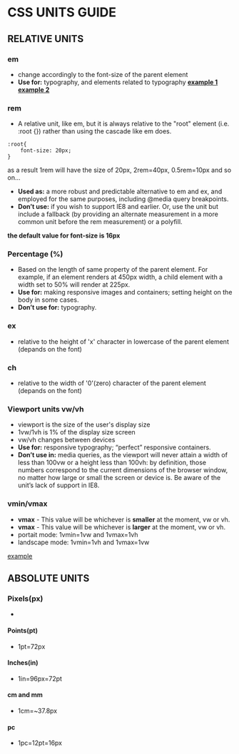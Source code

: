 # **CSS UNITS GUIDE**

## **RELATIVE UNITS**

### **em**

* change accordingly to the font-size of the parent element
* **Use for:** typography, and elements related to typography
**[example 1](https://codepen.io/dixita0607/pen/QQNomG)**
**[example 2](https://codepen.io/dixita0607/pen/LQNoOL)**

### **rem**
* A relative unit, like em, but it is always relative to the "root" element (i.e. :root {}) rather than using the cascade like em does. 
```
:root{
    font-size: 20px;
}
```
as a result 1rem will have the size of 20px, 2rem=40px, 0.5rem=10px and so on...

* **Used as:** a more robust and predictable alternative to em and ex, and employed for the same purposes, including @media query breakpoints.
* **Don’t use:** if you wish to support IE8 and earlier. Or, use the unit but include a fallback (by providing an alternate measurement in a more common unit before the rem measurement) or a polyfill.

**the default value for font-size is 16px**

### **Percentage (%)**
* Based on the length of same property of the parent element. For example, if an element renders at 450px width, a child element with a width set to 50% will render at 225px.
* **Use for:** making responsive images and containers; setting height on the body in some cases.
* **Don’t use for:** typography.
### **ex**
* relative to the height of 'x' character in lowercase of the parent element (depands on the font)
### **ch**
* relative to the width of '0'(zero) character of the parent element (depands on the font)

### **Viewport units vw/vh**
* viewport is the size of the user's display size
* 1vw/1vh is 1% of the display size screen
* vw/vh changes between devices
* **Use for:** responsive typography; “perfect” responsive containers.
* **Don’t use in:** media queries, as the viewport will never attain a width of less than 100vw or a height less than 100vh: by definition, those numbers correspond to the current dimensions of the browser window, no matter how large or small the screen or device is. Be aware of the unit’s lack of support in IE8.

### **vmin/vmax**
* **vmax** - This value will be whichever is **smaller** at the moment, vw or vh.
* **vmax** - This value will be whichever is **larger** at the moment, vw or vh.
* portait mode: 1vmin=1vw and 1vmax=1vh
* landscape mode: 1vmin=1vh and 1vmax=1vw

[example](https://image.ibb.co/j7urcp/rtaImage.png)

## **ABSOLUTE UNITS**

### **Pixels(px)**
* 
#### **Points(pt)**
* 1pt=72px
#### **Inches(in)**
* 1in=96px=72pt
#### **cm and mm**
* 1cm=~37.8px
#### **pc**
* 1pc=12pt=16px

